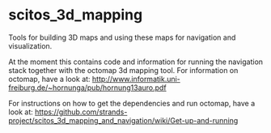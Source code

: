 scitos_3d_mapping
=================

Tools for building 3D maps and using these maps for navigation and visualization.

At the moment this contains code and information for running the navigation stack together with the octomap 3d mapping tool. For information on octomap, have a look at: http://www.informatik.uni-freiburg.de/~hornunga/pub/hornung13auro.pdf

For instructions on how to get the dependencies and run octomap, have a look at: https://github.com/strands-project/scitos_3d_mapping_and_navigation/wiki/Get-up-and-running
